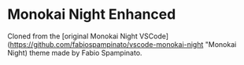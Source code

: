 # Monokai Night Enhanced

Cloned from the [original Monokai Night VSCode](https://github.com/fabiospampinato/vscode-monokai-night "Monokai Night) theme made by Fabio Spampinato.
